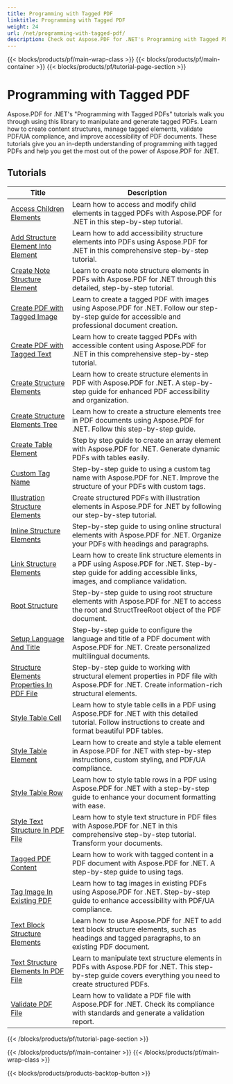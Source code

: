 ```yaml
---
title: Programming with Tagged PDF
linktitle: Programming with Tagged PDF
weight: 24
url: /net/programming-with-tagged-pdf/
description: Check out Aspose.PDF for .NET's Programming with Tagged PDF tutorials to master tagged PDF manipulation and generation.
---
```


{{< blocks/products/pf/main-wrap-class >}}
{{< blocks/products/pf/main-container >}}
{{< blocks/products/pf/tutorial-page-section >}}

# Programming with Tagged PDF


Aspose.PDF for .NET's "Programming with Tagged PDFs" tutorials walk you through using this library to manipulate and generate tagged PDFs. Learn how to create content structures, manage tagged elements, validate PDF/UA compliance, and improve accessibility of PDF documents. These tutorials give you an in-depth understanding of programming with tagged PDFs and help you get the most out of the power of Aspose.PDF for .NET.

## Tutorials
| Title | Description |
| --- | --- | 
| [Access Children Elements](./access-children-elements/) | Learn how to access and modify child elements in tagged PDFs with Aspose.PDF for .NET in this step-by-step tutorial. |  
| [Add Structure Element Into Element](./add-structure-element-into-element/) | Learn how to add accessibility structure elements into PDFs using Aspose.PDF for .NET in this comprehensive step-by-step tutorial. |  
| [Create Note Structure Element](./create-note-structure-element/) | Learn to create note structure elements in PDFs with Aspose.PDF for .NET through this detailed, step-by-step tutorial. |  
| [Create PDF with Tagged Image](./create-pdf-with-tagged-image/) | Learn to create a tagged PDF with images using Aspose.PDF for .NET. Follow our step-by-step guide for accessible and professional document creation. |  
| [Create PDF with Tagged Text](./create-pdf-with-tagged-text/) | Learn how to create tagged PDFs with accessible content using Aspose.PDF for .NET in this comprehensive step-by-step tutorial. |  
| [Create Structure Elements](./create-structure-elements/) | Learn how to create structure elements in PDF with Aspose.PDF for .NET. A step-by-step guide for enhanced PDF accessibility and organization. |  
| [Create Structure Elements Tree](./create-structure-elements-tree/) | Learn how to create a structure elements tree in PDF documents using Aspose.PDF for .NET. Follow this step-by-step guide. |  
| [Create Table Element](./create-table-element/) | Step by step guide to create an array element with Aspose.PDF for .NET. Generate dynamic PDFs with tables easily. |  
| [Custom Tag Name](./custom-tag-name/) | Step-by-step guide to using a custom tag name with Aspose.PDF for .NET. Improve the structure of your PDFs with custom tags. |  
| [Illustration Structure Elements](./illustration-structure-elements/) | Create structured PDFs with illustration elements in Aspose.PDF for .NET by following our step-by-step tutorial. |  
| [Inline Structure Elements](./inline-structure-elements/) | Step-by-step guide to using online structural elements with Aspose.PDF for .NET. Organize your PDFs with headings and paragraphs. |  
| [Link Structure Elements](./link-structure-elements/) | Learn how to create link structure elements in a PDF using Aspose.PDF for .NET. Step-by-step guide for adding accessible links, images, and compliance validation. |  
| [Root Structure](./root-structure/) | Step-by-step guide to using root structure elements with Aspose.PDF for .NET to access the root and StructTreeRoot object of the PDF document. |  
| [Setup Language And Title](./setup-language-and-title/) | Step-by-step guide to configure the language and title of a PDF document with Aspose.PDF for .NET. Create personalized multilingual documents. |  
| [Structure Elements Properties In PDF File](./structure-elements-properties/) | Step-by-step guide to working with structural element properties in PDF file with Aspose.PDF for .NET. Create information-rich structural elements. |  
| [Style Table Cell](./style-table-cell/) | Learn how to style table cells in a PDF using Aspose.PDF for .NET with this detailed tutorial. Follow instructions to create and format beautiful PDF tables. |  
| [Style Table Element](./style-table-element/) | Learn how to create and style a table element in Aspose.PDF for .NET with step-by-step instructions, custom styling, and PDF/UA compliance. |  
| [Style Table Row](./style-table-row/) | Learn how to style table rows in a PDF using Aspose.PDF for .NET with a step-by-step guide to enhance your document formatting with ease. |  
| [Style Text Structure In PDF File](./style-text-structure/) | Learn how to style text structure in PDF files with Aspose.PDF for .NET in this comprehensive step-by-step tutorial. Transform your documents. |  
| [Tagged PDF Content](./tagged-pdf-content/) | Learn how to work with tagged content in a PDF document with Aspose.PDF for .NET. A step-by-step guide to using tags. |  
| [Tag Image In Existing PDF](./tag-image-in-existing-pdf/) | Learn how to tag images in existing PDFs using Aspose.PDF for .NET. Step-by-step guide to enhance accessibility with PDF/UA compliance. |  
| [Text Block Structure Elements](./text-block-structure-elements/) | Learn how to use Aspose.PDF for .NET to add text block structure elements, such as headings and tagged paragraphs, to an existing PDF document. |  
| [Text Structure Elements In PDF File](./text-structure-elements/) | Learn to manipulate text structure elements in PDFs with Aspose.PDF for .NET. This step-by-step guide covers everything you need to create structured PDFs. |  
| [Validate PDF File](./validate-pdf/) | Learn how to validate a PDF file with Aspose.PDF for .NET. Check its compliance with standards and generate a validation report. |  

{{< /blocks/products/pf/tutorial-page-section >}}

{{< /blocks/products/pf/main-container >}}
{{< /blocks/products/pf/main-wrap-class >}}

{{< blocks/products/products-backtop-button >}}
